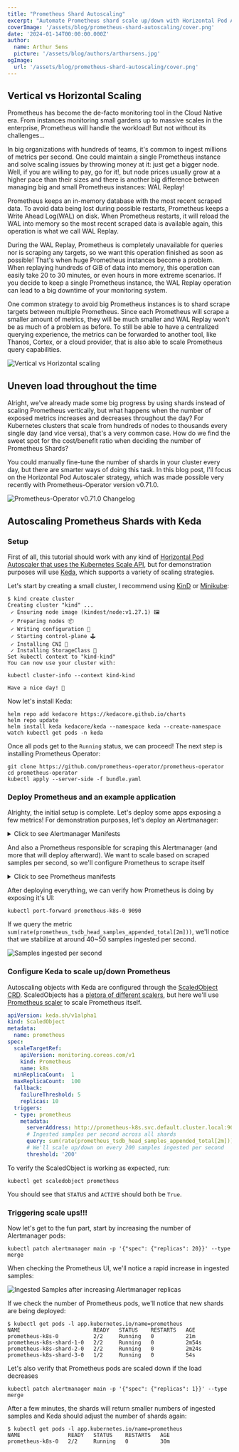 ```yaml
---
title: "Prometheus Shard Autoscaling"
excerpt: "Automate Prometheus shard scale up/down with Horizontal Pod Autoscalers!"
coverImage: '/assets/blog/prometheus-shard-autoscaling/cover.png'
date: '2024-01-14T00:00:00.000Z'
author:
  name: Arthur Sens
  picture: '/assets/blog/authors/arthursens.jpg'
ogImage:
  url: '/assets/blog/prometheus-shard-autoscaling/cover.png'
---
```


## Vertical vs Horizontal Scaling

Prometheus has become the de-facto monitoring tool in the Cloud Native era. From instances monitoring small gardens up to massive scales in the enterprise, Prometheus will handle the workload! But not without its challenges...

In big organizations with hundreds of teams, it's common to ingest millions of metrics per second. One could maintain a single Prometheus instance and solve scaling issues by throwing money at it: just get a bigger node. Well, if you are willing to pay, go for it!, but node prices usually grow at a higher pace than their sizes and there is another big difference between managing big and small Prometheus instances: WAL Replay!

Prometheus keeps an in-memory database with the most recent scraped data. To avoid data being lost during possible restarts, Prometheus keeps a Write Ahead Log(WAL) on disk. When Prometheus restarts, it will reload the WAL into memory so the most recent scraped data is available again, this operation is what we call WAL Replay. 

During the WAL Replay, Prometheus is completely unavailable for queries nor is scraping any targets, so we want this operation finished as soon as possible! That's when huge Prometheus instances become a problem. When replaying hundreds of GiB of data into memory, this operation can easily take 20 to 30 minutes, or even hours in more extreme scenarios. If you decide to keep a single Prometheus instance, the WAL Replay operation can lead to a big downtime of your monitoring system.

One common strategy to avoid big Prometheus instances is to shard scrape targets between multiple Prometheus. Since each Prometheus will scrape a smaller amount of metrics, they will be much smaller and WAL Replay won't be as much of a problem as before. To still be able to have a centralized querying experience, the metrics can be forwarded to another tool, like Thanos, Cortex, or a cloud provider, that is also able to scale Prometheus query capabilities.

![Vertical vs Horizontal scaling](/assets/blog/prometheus-shard-autoscaling/vertical-vs-horizontal-scaling.png)

## Uneven load throughout the time

Alright, we've already made some big progress by using shards instead of scaling Prometheus vertically, but what happens when the number of exposed metrics increases and decreases throughout the day? For Kubernetes clusters that scale from hundreds of nodes to thousands every single day (and vice versa), that's a very common case. How do we find the sweet spot for the cost/benefit ratio when deciding the number of Prometheus Shards?

You could manually fine-tune the number of shards in your cluster every day, but there are smarter ways of doing this task. In this blog post, I'll focus on the Horizontal Pod Autoscaler strategy, which was made possible very recently with Prometheus-Operator version v0.71.0.

![Prometheus-Operator v0.71.0 Changelog](/assets/blog/prometheus-shard-autoscaling/prom-operator-0.71.png)

## Autoscaling Prometheus Shards with Keda

### Setup

First of all, this tutorial should work with any kind of [Horizontal Pod Autoscaler that uses the Kubernetes Scale API](https://kubernetes.io/docs/tasks/run-application/horizontal-pod-autoscale/), but for demonstration purposes will use [Keda](https://keda.sh/), which supports a variety of scaling strategies.

Let's start by creating a small cluster, I recommend using [KinD](https://kind.sigs.k8s.io/) or [Minikube](https://minikube.sigs.k8s.io/docs/start/):

```
$ kind create cluster
Creating cluster "kind" ...
 ✓ Ensuring node image (kindest/node:v1.27.1) 🖼 
 ✓ Preparing nodes 📦  
 ✓ Writing configuration 📜 
 ✓ Starting control-plane 🕹️ 
 ✓ Installing CNI 🔌 
 ✓ Installing StorageClass 💾 
Set kubectl context to "kind-kind"
You can now use your cluster with:

kubectl cluster-info --context kind-kind

Have a nice day! 👋
```

Now let's install Keda:

```console
helm repo add kedacore https://kedacore.github.io/charts
helm repo update
helm install keda kedacore/keda --namespace keda --create-namespace
watch kubectl get pods -n keda
```

Once all pods get to the `Running` status, we can proceed!
The next step is installing Prometheus Operator:

```
git clone https://github.com/prometheus-operator/prometheus-operator
cd prometheus-operator
kubectl apply --server-side -f bundle.yaml
```

### Deploy Prometheus and an example application

Alrighty, the initial setup is complete. Let's deploy some apps exposing a few metrics! For demonstration purposes, let's deploy an Alertmanager:

<details><summary>Click to see Alertmanager Manifests</summary>

```yaml
---
apiVersion: monitoring.coreos.com/v1
kind: Alertmanager
metadata:
  name: main
  namespace: monitoring
spec:
  image: quay.io/prometheus/alertmanager:v0.26.0
  podMetadata:
    labels:
      app.kubernetes.io/instance: main
      app.kubernetes.io/name: alertmanager
  replicas: 1
  serviceAccountName: alertmanager-main
---
apiVersion: v1
kind: Service
metadata:
  name: alertmanager-main
  namespace: monitoring
  labels:
    app.kubernetes.io/instance: main
    app.kubernetes.io/name: alertmanager
spec:
  ports:
  - name: web
    port: 9093
    targetPort: web
  - name: reloader-web
    port: 8080
    targetPort: reloader-web
  selector:
    app.kubernetes.io/instance: main
    app.kubernetes.io/name: alertmanager
---
apiVersion: v1
automountServiceAccountToken: false
kind: ServiceAccount
metadata:
  name: alertmanager-main
  namespace: monitoring
---
apiVersion: monitoring.coreos.com/v1
kind: ServiceMonitor
metadata:
  name: alertmanager-main
  namespace: monitoring
spec:
  endpoints:
  - interval: 30s
    port: web
  - interval: 30s
    port: reloader-web
  selector:
    matchLabels:
      app.kubernetes.io/instance: main
      app.kubernetes.io/name: alertmanager
```

</details>

And also a Prometheus responsible for scraping this Alertmanager (and more that will deploy afterward). We want to scale based on scraped samples per second, so we'll configure Prometheus to scrape itself

<details><summary>Click to see Prometheus manifests</summary>

```yaml
apiVersion: monitoring.coreos.com/v1
kind: Prometheus
metadata:
  name: k8s
spec:
  image: quay.io/prometheus/prometheus:v2.48.1
  podMetadata:
    labels:
      app.kubernetes.io/instance: k8s
      app.kubernetes.io/name: prometheus
  shards: 1
  serviceAccountName: prometheus-k8s
  serviceMonitorSelector: {}
---
apiVersion: rbac.authorization.k8s.io/v1
kind: ClusterRole
metadata:
  name: prometheus-k8s
rules:
- apiGroups:
  - ""
  resources:
  - configmaps
  verbs:
  - get
- apiGroups:
  - ""
  resources:
  - services
  - endpoints
  - pods
  verbs:
  - get
  - list
  - watch
- apiGroups:
  - extensions
  resources:
  - ingresses
  verbs:
  - get
  - list
  - watch
- apiGroups:
  - networking.k8s.io
  resources:
  - ingresses
  verbs:
  - get
  - list
  - watch
---
apiVersion: rbac.authorization.k8s.io/v1
kind: ClusterRoleBinding
metadata:
  name: prometheus-k8s
roleRef:
  apiGroup: rbac.authorization.k8s.io
  kind: ClusterRole
  name: prometheus-k8s
subjects:
- kind: ServiceAccount
  name: prometheus-k8s
  namespace: default
---
apiVersion: v1
kind: Service
metadata:
  name: prometheus-k8s
  labels:
    app.kubernetes.io/instance: k8s
    app.kubernetes.io/name: prometheus
spec:
  ports:
  - name: web
    port: 9090
    targetPort: web
  - name: reloader-web
    port: 8080
    targetPort: reloader-web
  selector:
    app.kubernetes.io/instance: k8s
    app.kubernetes.io/name: prometheus
---
apiVersion: v1
automountServiceAccountToken: true
kind: ServiceAccount
metadata:
  name: prometheus-k8s
---
apiVersion: monitoring.coreos.com/v1
kind: ServiceMonitor
metadata:
  name: prometheus-k8s
spec:
  endpoints:
  - interval: 30s
    port: web
  - interval: 30s
    port: reloader-web
  selector:
    matchLabels:
      app.kubernetes.io/instance: k8s
      app.kubernetes.io/name: prometheus
```

</details>

After deploying everything, we can verify how Prometheus is doing by exposing it's UI:

```
kubectl port-forward prometheus-k8s-0 9090
```

If we query the metric `sum(rate(prometheus_tsdb_head_samples_appended_total[2m]))`, we'll notice that we stabilize at around 40~50 samples ingested per second.

![Samples ingested per second](/assets/blog/prometheus-shard-autoscaling/samples-ingested-per-second-1.png)

### Configure Keda to scale up/down Prometheus

Autoscaling objects with Keda are configured through the [ScaledObject CRD](https://keda.sh/docs/2.12/concepts/scaling-deployments/#scaledobject-spec). ScaledObjects has a [pletora of different scalers](https://keda.sh/docs/2.12/scalers/), but here we'll use [Prometheus scaler](https://keda.sh/docs/2.12/scalers/prometheus/) to scale Prometheus itself.

```yaml
apiVersion: keda.sh/v1alpha1
kind: ScaledObject
metadata:
  name: prometheus
spec:
  scaleTargetRef:
    apiVersion: monitoring.coreos.com/v1
    kind: Prometheus
    name: k8s
  minReplicaCount:  1
  maxReplicaCount:  100
  fallback:
    failureThreshold: 5
    replicas: 10
  triggers:
  - type: prometheus
    metadata:
      serverAddress: http://prometheus-k8s.svc.default.cluster.local:9090 
      # Ingested samples per second across all shards
      query: sum(rate(prometheus_tsdb_head_samples_appended_total[2m])) 
      # We'll scale up/down on every 200 samples ingested per second
      threshold: '200' 
```

To verify the ScaledObject is working as expected, run:

```
kubectl get scaledobject prometheus
```

You should see that `STATUS` and `ACTIVE` should both be `True`.

### Triggering scale ups!!!

Now let's get to the fun part, start by increasing the number of Alertmanager pods:

```
kubectl patch alertmanager main -p '{"spec": {"replicas": 20}}' --type merge
```

When checking the Prometheus UI, we'll notice a rapid increase in ingested samples:

![Ingested Samples after increasing Alertmanager replicas](/assets/blog/prometheus-shard-autoscaling/samples-ingested-per-second-20.png)

If we check the number of Prometheus pods, we'll notice that new shards are being deployed:

```console
$ kubectl get pods -l app.kubernetes.io/name=prometheus
NAME                       READY   STATUS    RESTARTS   AGE
prometheus-k8s-0           2/2     Running   0          21m
prometheus-k8s-shard-1-0   2/2     Running   0          2m54s
prometheus-k8s-shard-2-0   2/2     Running   0          2m24s
prometheus-k8s-shard-3-0   1/2     Running   0          54s
```

Let's also verify that Prometheus pods are scaled down if the load decreases

```
kubectl patch alertmanager main -p '{"spec": {"replicas": 1}}' --type merge
```

After a few minutes, the shards will return smaller numbers of ingested samples and Keda should adjust the number of shards again:

```console
$ kubectl get pods -l app.kubernetes.io/name=prometheus
NAME               READY   STATUS    RESTARTS   AGE
prometheus-k8s-0   2/2     Running   0          30m
```
